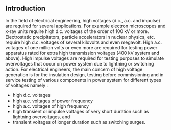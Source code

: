 ## Introduction

In the field of electrical engineering, high voltages (d.c., a.c. and impulse) are required for several applications. For example electron microscopes and x-ray units require high d.c. voltages of the order of 100 kV or more. Electrostatic precipitators, particle accelerators in nuclear physics, etc. require high d.c. voltages of several kilovolts and even megavolt. High a.c. voltages of one million volts or even more are required for testing power apparatus rated for extra high transmission voltages (400 kV system and above). High impulse voltages are required for testing purposes to simulate overvoltages that occur on power system due to lightning or switching action. For electrical engineers, the main concern of high voltage generation is for the insulation design, testing before commissioning and in service testing of various components in power system for different types of voltages namely :


- high d.c. voltages
- high a.c. voltages of power frequency
- high a.c. voltages of high frequency
- high transient or impulse voltages of very short duration such as lightning overvoltages, and
- transient voltages of longer duration such as switching surges.